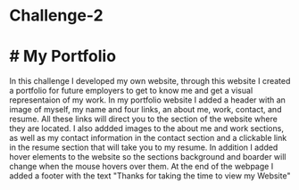 # Challenge-2
# # My Portfolio

In this challenge I developed my own website, through this website I created a portfolio for future employers to get to know me and get a visual representaion of my work. In my portfolio website I added a header with an image of myself, my name and four links, an about me, work, contact, and resume. All these links will direct you to the section of the website where they are located. I also addded images to the about me and work sections, as well as my contact information in the contact section and a clickable link in the resume section that will take you to my resume. In addition I added hover elements to the website so the sections background and boarder will change when the mouse hovers over them. At the end of the webpage I added a footer with the text "Thanks for taking the time to view my Website"